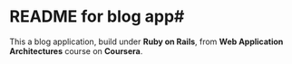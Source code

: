 # README for blog app#

This a blog application, build under **Ruby on Rails**, from **Web Application Architectures** course on **Coursera**.
